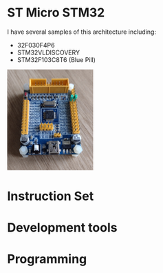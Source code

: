 # ST Micro STM32

I have several samples of this architecture including:

* 32F030F4P6
* STM32VLDISCOVERY
* STM32F103C8T6 (Blue Pill)

<img src="STM32FxCxT6-devboard.jpg" width="200">

# Instruction Set

# Development tools

# Programming


